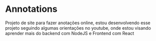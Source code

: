 # Annotations

Projeto de site para fazer anotações online, estou desenvolvendo esse projeto seguindo algumas orientações no youtube, onde estou visando aprender mais do backend com NodeJS e Frontend com React